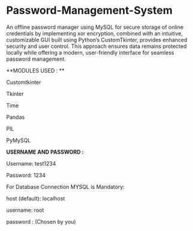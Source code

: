 # Password-Management-System

An offline password manager using MySQL for secure storage of online credentials by implementing xor encryption, combined with an intuitive, customizable GUI built using Python’s CustomTkinter, provides enhanced security and user control. This approach ensures data remains protected locally while offering a modern, user-friendly interface for seamless password management.

**MODULES USED : **

Customtkinter

Tkinter

Time

Pandas

PIL

PyMySQL

**USERNAME AND PASSWORD :**

Username: test1234

Password: 1234


For Database Connection MYSQL is Mandatory:

host (default): localhost

username: root

password : (Chosen by you)
